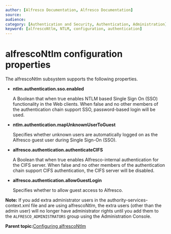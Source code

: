 ```yaml
---
author: [Alfresco Documentation, Alfresco Documentation]
source: 
audience: 
category: [Authentication and Security, Authentication, Administration]
keyword: [alfrescoNtlm, NTLM, configuration, authentication]
---
```


# alfrescoNtlm configuration properties

The alfrescoNtlm subsystem supports the following properties.

-   **ntlm.authentication.sso.enabled**

    A Boolean that when true enables NTLM based Single Sign On \(SSO\) functionality in the Web clients. When false and no other members of the authentication chain support SSO, password-based login will be used.

-   **ntlm.authentication.mapUnknownUserToGuest**

    Specifies whether unknown users are automatically logged on as the Alfresco guest user during Single Sign-On \(SSO\).

-   **alfresco.authentication.authenticateCIFS**

    A Boolean that when true enables Alfresco-internal authentication for the CIFS server. When false and no other members of the authentication chain support CIFS authentication, the CIFS server will be disabled.

-   **alfresco.authentication.allowGuestLogin**

    Specifies whether to allow guest access to Alfresco.


**Note:** If you add extra administrator users in the authority-services-context.xml file and are using alfrescoNtlm, the extra users \(other than the admin user\) will no longer have administrator rights until you add them to the `ALFRESCO_ADMINISTRATORS` group using the Administration Console.

**Parent topic:**[Configuring alfrescoNtlm](../concepts/auth-alfrescontlm-intro.md)

